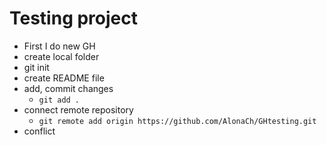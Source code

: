 # Testing project

- First I do new GH
- create local folder
- git init
- create README file
- add, commit changes
  - `git add .`
- connect remote repository
  - `git remote add origin https://github.com/AlonaCh/GHtesting.git`
- conflict
